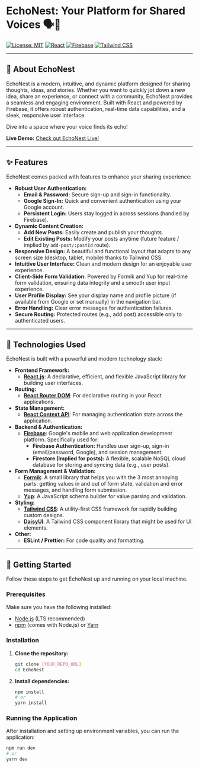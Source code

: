 # EchoNest: Your Platform for Shared Voices 🗣️💬

[![License: MIT](https://img.shields.io/badge/License-MIT-yellow.svg)](https://opensource.org/licenses/MIT)
[![React](https://img.shields.io/badge/React-61DAFB?style=for-the-badge&logo=react&logoColor=white)](https://react.dev/)
[![Firebase](https://img.shields.io/badge/Firebase-FFCA28?style=for-the-badge&logo=firebase&logoColor=black)](https://firebase.google.com/)
[![Tailwind CSS](https://img.shields.io/badge/Tailwind_CSS-38B2AC?style=for-the-badge&logo=tailwind-css&logoColor=white)](https://tailwindcss.com/)

---

## 🌟 About EchoNest

EchoNest is a modern, intuitive, and dynamic platform designed for sharing thoughts, ideas, and stories. Whether you want to quickly jot down a new idea, share an experience, or connect with a community, EchoNest provides a seamless and engaging environment. Built with React and powered by Firebase, it offers robust authentication, real-time data capabilities, and a sleek, responsive user interface.

Dive into a space where your voice finds its echo!

**Live Demo:** [Check out EchoNest Live!](https://blog-react-app-eight.vercel.app/)

---

## ✨ Features

EchoNest comes packed with features to enhance your sharing experience:

* **Robust User Authentication:**
    * **Email & Password:** Secure sign-up and sign-in functionality.
    * **Google Sign-In:** Quick and convenient authentication using your Google account.
    * **Persistent Login:** Users stay logged in across sessions (handled by Firebase).
* **Dynamic Content Creation:**
    * **Add New Posts:** Easily create and publish your thoughts.
    * **Edit Existing Posts:** Modify your posts anytime (future feature / implied by `add-post/:postId` route).
* **Responsive Design:** A beautiful and functional layout that adapts to any screen size (desktop, tablet, mobile) thanks to Tailwind CSS.
* **Intuitive User Interface:** Clean and modern design for an enjoyable user experience.
* **Client-Side Form Validation:** Powered by Formik and Yup for real-time form validation, ensuring data integrity and a smooth user input experience.
* **User Profile Display:** See your display name and profile picture (if available from Google or set manually) in the navigation bar.
* **Error Handling:** Clear error messages for authentication failures.
* **Secure Routing:** Protected routes (e.g., add post) accessible only to authenticated users.

---

## 🚀 Technologies Used

EchoNest is built with a powerful and modern technology stack:

* **Frontend Framework:**
    * [**React.js**](https://react.dev/): A declarative, efficient, and flexible JavaScript library for building user interfaces.
* **Routing:**
    * [**React Router DOM**](https://reactrouter.com/en/main): For declarative routing in your React applications.
* **State Management:**
    * [**React Context API**](https://react.dev/learn/passing-props-with-context): For managing authentication state across the application.
* **Backend & Authentication:**
    * [**Firebase**](https://firebase.google.com/): Google's mobile and web application development platform. Specifically used for:
        * **Firebase Authentication:** Handles user sign-up, sign-in (email/password, Google), and session management.
        * **Firestore (Implied for posts):** A flexible, scalable NoSQL cloud database for storing and syncing data (e.g., user posts).
* **Form Management & Validation:**
    * [**Formik**](https://formik.org/): A small library that helps you with the 3 most annoying parts: getting values in and out of form state, validation and error messages, and handling form submission.
    * [**Yup**](https://github.com/jquense/yup): A JavaScript schema builder for value parsing and validation.
* **Styling:**
    * [**Tailwind CSS**](https://tailwindcss.com/): A utility-first CSS framework for rapidly building custom designs.
    * [**DaisyUI**](https://daisyui.com/): A Tailwind CSS component library that might be used for UI elements.
* **Other:**
    * **ESLint / Prettier:** For code quality and formatting.

---

## 🏁 Getting Started

Follow these steps to get EchoNest up and running on your local machine.

### Prerequisites

Make sure you have the following installed:

* [Node.js](https://nodejs.org/en/download/) (LTS recommended)
* [npm](https://www.npmjs.com/get-npm) (comes with Node.js) or [Yarn](https://yarnpkg.com/lang/en/docs/install/)

### Installation

1.  **Clone the repository:**

    ```bash
    git clone [YOUR_REPO_URL]
    cd EchoNest
    ```

2.  **Install dependencies:**

    ```bash
    npm install
    # or
    yarn install
    ```


### Running the Application

After installation and setting up environment variables, you can run the application:

```bash
npm run dev
# or
yarn dev
